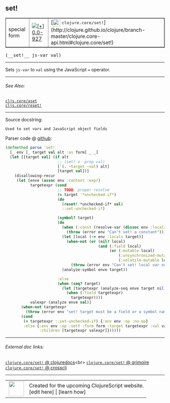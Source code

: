 ## set!



 <table border="1">
<tr>
<td>special form</td>
<td><a href="https://github.com/cljsinfo/cljs-api-docs/tree/0.0-927"><img valign="middle" alt="[+] 0.0-927" title="Added in 0.0-927" src="https://img.shields.io/badge/+-0.0--927-lightgrey.svg"></a> </td>
<td>
[<img height="24px" valign="middle" src="http://i.imgur.com/1GjPKvB.png"> <samp>clojure.core/set!</samp>](http://clojure.github.io/clojure/branch-master/clojure.core-api.html#clojure.core/set!)
</td>
</tr>
</table>


 <samp>
(__set!__ js-var val)<br>
</samp>

---

Sets `js-var` to `val` using the JavaScript `=` operator.

---


###### See Also:

[`cljs.core/aset`](cljs.core_aset.md)<br>
[`cljs.core/reset!`](cljs.core_resetBANG.md)<br>

---


Source docstring:

```
Used to set vars and JavaScript object fields
```


Parser code @ [github](https://github.com/clojure/clojurescript/blob/r3117/src/clj/cljs/analyzer.clj#L1175-L1214):

```clj
(defmethod parse 'set!
  [_ env [_ target val alt :as form] _ _]
  (let [[target val] (if alt
                       ;; (set! o -prop val)
                       [`(. ~target ~val) alt]
                       [target val])]
    (disallowing-recur
     (let [enve (assoc env :context :expr)
           targetexpr (cond
                       ;; TODO: proper resolve
                       (= target '*unchecked-if*)
                       (do
                         (reset! *unchecked-if* val)
                         ::set-unchecked-if)

                       (symbol? target)
                       (do
                         (when (:const (resolve-var (dissoc env :locals) target))
                           (throw (error env "Can't set! a constant")))
                         (let [local (-> env :locals target)]
                           (when-not (or (nil? local)
                                         (and (:field local)
                                              (or (:mutable local)
                                                  (:unsynchronized-mutable local)
                                                  (:volatile-mutable local))))
                             (throw (error env "Can't set! local var or non-mutable field"))))
                         (analyze-symbol enve target))

                       :else
                       (when (seq? target)
                         (let [targetexpr (analyze-seq enve target nil)]
                           (when (:field targetexpr)
                             targetexpr))))
           valexpr (analyze enve val)]
       (when-not targetexpr 
         (throw (error env "set! target must be a field or a symbol naming a var")))
       (cond
        (= targetexpr ::set-unchecked-if) {:env env :op :no-op}
        :else {:env env :op :set! :form form :target targetexpr :val valexpr
               :children [targetexpr valexpr]})))))
```

<!--
Repo - tag - source tree - lines:

 <pre>
clojurescript @ r3117
└── src
    └── clj
        └── cljs
            └── <ins>[analyzer.clj:1175-1214](https://github.com/clojure/clojurescript/blob/r3117/src/clj/cljs/analyzer.clj#L1175-L1214)</ins>
</pre>

-->

---



###### External doc links:

[`clojure.core/set!` @ clojuredocs](http://clojuredocs.org/clojure.core/set!)<br>
[`clojure.core/set!` @ grimoire](http://conj.io/store/v1/org.clojure/clojure/1.7.0-beta3/clj/clojure.core/set%21/)<br>
[`clojure.core/set!` @ crossclj](http://crossclj.info/fun/clojure.core/set%21.html)<br>

---

 <table>
<tr><td>
<img valign="middle" align="right" width="48px" src="http://i.imgur.com/Hi20huC.png">
</td><td>
Created for the upcoming ClojureScript website.<br>
[edit here] | [learn how]
</td></tr></table>

[edit here]:https://github.com/cljsinfo/cljs-api-docs/blob/master/cljsdoc/special_setBANG.cljsdoc
[learn how]:https://github.com/cljsinfo/cljs-api-docs/wiki/cljsdoc-files

<!--

This information was too distracting to show to readers, but I'll leave it
commented here since it is helpful to:

- pretty-print the data used to generate this document
- and show how to retrieve that data



The API data for this symbol:

```clj
{:description "Sets `js-var` to `val` using the JavaScript `=` operator.",
 :ns "special",
 :name "set!",
 :signature ["[js-var val]"],
 :history [["+" "0.0-927"]],
 :type "special form",
 :related ["cljs.core/aset" "cljs.core/reset!"],
 :full-name-encode "special_setBANG",
 :source {:code "(defmethod parse 'set!\n  [_ env [_ target val alt :as form] _ _]\n  (let [[target val] (if alt\n                       ;; (set! o -prop val)\n                       [`(. ~target ~val) alt]\n                       [target val])]\n    (disallowing-recur\n     (let [enve (assoc env :context :expr)\n           targetexpr (cond\n                       ;; TODO: proper resolve\n                       (= target '*unchecked-if*)\n                       (do\n                         (reset! *unchecked-if* val)\n                         ::set-unchecked-if)\n\n                       (symbol? target)\n                       (do\n                         (when (:const (resolve-var (dissoc env :locals) target))\n                           (throw (error env \"Can't set! a constant\")))\n                         (let [local (-> env :locals target)]\n                           (when-not (or (nil? local)\n                                         (and (:field local)\n                                              (or (:mutable local)\n                                                  (:unsynchronized-mutable local)\n                                                  (:volatile-mutable local))))\n                             (throw (error env \"Can't set! local var or non-mutable field\"))))\n                         (analyze-symbol enve target))\n\n                       :else\n                       (when (seq? target)\n                         (let [targetexpr (analyze-seq enve target nil)]\n                           (when (:field targetexpr)\n                             targetexpr))))\n           valexpr (analyze enve val)]\n       (when-not targetexpr \n         (throw (error env \"set! target must be a field or a symbol naming a var\")))\n       (cond\n        (= targetexpr ::set-unchecked-if) {:env env :op :no-op}\n        :else {:env env :op :set! :form form :target targetexpr :val valexpr\n               :children [targetexpr valexpr]})))))",
          :title "Parser code",
          :repo "clojurescript",
          :tag "r3117",
          :filename "src/clj/cljs/analyzer.clj",
          :lines [1175 1214]},
 :full-name "special/set!",
 :clj-symbol "clojure.core/set!",
 :docstring "Used to set vars and JavaScript object fields"}

```

Retrieve the API data for this symbol:

```clj
;; from Clojure REPL
(require '[clojure.edn :as edn])
(-> (slurp "https://raw.githubusercontent.com/cljsinfo/cljs-api-docs/catalog/cljs-api.edn")
    (edn/read-string)
    (get-in [:symbols "special/set!"]))
```

-->
